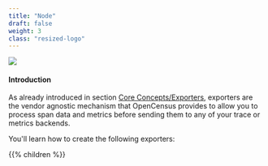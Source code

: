 ```yaml
---
title: "Node"
draft: false
weight: 3
class: "resized-logo"
---
```


![](/images/nodejs.png)

#### Introduction
As already introduced in section [Core Concepts/Exporters](/core-concepts/exporters/), exporters
are the vendor agnostic mechanism that OpenCensus provides to allow you to process span data and metrics
before sending them to any of your trace or metrics backends.

You'll learn how to create the following exporters:

{{% children %}}
